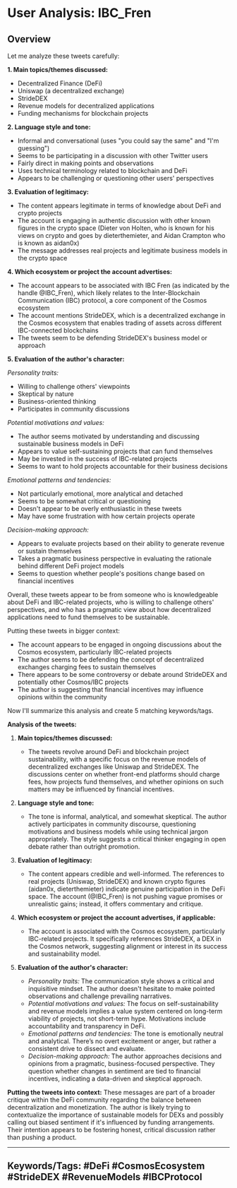 # User Analysis: IBC_Fren

## Overview

<think>
Let me analyze these tweets carefully:

**1. Main topics/themes discussed:**
- Decentralized Finance (DeFi)
- Uniswap (a decentralized exchange)
- StrideDEX
- Revenue models for decentralized applications
- Funding mechanisms for blockchain projects

**2. Language style and tone:**
- Informal and conversational (uses "you could say the same" and "I'm guessing")
- Seems to be participating in a discussion with other Twitter users
- Fairly direct in making points and observations
- Uses technical terminology related to blockchain and DeFi
- Appears to be challenging or questioning other users' perspectives

**3. Evaluation of legitimacy:**
- The content appears legitimate in terms of knowledge about DeFi and crypto projects
- The account is engaging in authentic discussion with other known figures in the crypto space (Dieter von Holten, who is known for his views on crypto and goes by dieterthemieter, and Aidan Crampton who is known as aidan0x)
- The message addresses real projects and legitimate business models in the crypto space

**4. Which ecosystem or project the account advertises:**
- The account appears to be associated with IBC Fren (as indicated by the handle @IBC_Fren), which likely relates to the Inter-Blockchain Communication (IBC) protocol, a core component of the Cosmos ecosystem
- The account mentions StrideDEX, which is a decentralized exchange in the Cosmos ecosystem that enables trading of assets across different IBC-connected blockchains
- The tweets seem to be defending StrideDEX's business model or approach

**5. Evaluation of the author's character:**

*Personality traits:*
- Willing to challenge others' viewpoints
- Skeptical by nature
- Business-oriented thinking
- Participates in community discussions

*Potential motivations and values:*
- The author seems motivated by understanding and discussing sustainable business models in DeFi
- Appears to value self-sustaining projects that can fund themselves
- May be invested in the success of IBC-related projects
- Seems to want to hold projects accountable for their business decisions

*Emotional patterns and tendencies:*
- Not particularly emotional, more analytical and detached
- Seems to be somewhat critical or questioning
- Doesn't appear to be overly enthusiastic in these tweets
- May have some frustration with how certain projects operate

*Decision-making approach:*
- Appears to evaluate projects based on their ability to generate revenue or sustain themselves
- Takes a pragmatic business perspective in evaluating the rationale behind different DeFi project models
- Seems to question whether people's positions change based on financial incentives

Overall, these tweets appear to be from someone who is knowledgeable about DeFi and IBC-related projects, who is willing to challenge others' perspectives, and who has a pragmatic view about how decentralized applications need to fund themselves to be sustainable.

Putting these tweets in bigger context:
- The account appears to be engaged in ongoing discussions about the Cosmos ecosystem, particularly IBC-related projects
- The author seems to be defending the concept of decentralized exchanges charging fees to sustain themselves
- There appears to be some controversy or debate around StrideDEX and potentially other Cosmos/IBC projects
- The author is suggesting that financial incentives may influence opinions within the community

Now I'll summarize this analysis and create 5 matching keywords/tags.
</think>

**Analysis of the tweets:**

1. **Main topics/themes discussed:**
   - The tweets revolve around DeFi and blockchain project sustainability, with a specific focus on the revenue models of decentralized exchanges like Uniswap and StrideDEX. The discussions center on whether front-end platforms should charge fees, how projects fund themselves, and whether opinions on such matters may be influenced by financial incentives.

2. **Language style and tone:**
   - The tone is informal, analytical, and somewhat skeptical. The author actively participates in community discourse, questioning motivations and business models while using technical jargon appropriately. The style suggests a critical thinker engaging in open debate rather than outright promotion.

3. **Evaluation of legitimacy:**
   - The content appears credible and well-informed. The references to real projects (Uniswap, StrideDEX) and known crypto figures (aidan0x, dieterthemieter) indicate genuine participation in the DeFi space. The account (@IBC_Fren) is not pushing vague promises or unrealistic gains; instead, it offers commentary and critique.

4. **Which ecosystem or project the account advertises, if applicable:**
   - The account is associated with the Cosmos ecosystem, particularly IBC-related projects. It specifically references StrideDEX, a DEX in the Cosmos network, suggesting alignment or interest in its success and sustainability model.

5. **Evaluation of the author's character:**
   - *Personality traits:* The communication style shows a critical and inquisitive mindset. The author doesn't hesitate to make pointed observations and challenge prevailing narratives.
   - *Potential motivations and values:* The focus on self-sustainability and revenue models implies a value system centered on long-term viability of projects, not short-term hype. Motivations include accountability and transparency in DeFi.
   - *Emotional patterns and tendencies:* The tone is emotionally neutral and analytical. There’s no overt excitement or anger, but rather a consistent drive to dissect and evaluate.
   - *Decision-making approach:* The author approaches decisions and opinions from a pragmatic, business-focused perspective. They question whether changes in sentiment are tied to financial incentives, indicating a data-driven and skeptical approach.

**Putting the tweets into context:**
These messages are part of a broader critique within the DeFi community regarding the balance between decentralization and monetization. The author is likely trying to contextualize the importance of sustainable models for DEXs and possibly calling out biased sentiment if it's influenced by funding arrangements. Their intention appears to be fostering honest, critical discussion rather than pushing a product.

---

**Keywords/Tags:**
#DeFi #CosmosEcosystem #StrideDEX #RevenueModels #IBCProtocol
---
